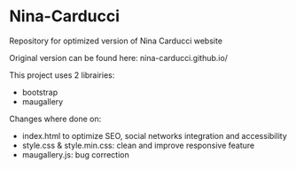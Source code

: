 # Nina-Carducci
Repository for optimized version of Nina Carducci website

Original version can be found here:
nina-carducci.github.io/

This project uses 2 librairies:
 - bootstrap
 - maugallery

Changes where done on:
 - index.html to optimize SEO, social networks integration and accessibility
 - style.css & style.min.css: clean and improve responsive feature
 - maugallery.js: bug correction
